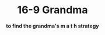 <h1 align="center">16-9 Grandma
</h1>

<p align="center"><strong>to find the grandma's m a t h strategy</strong></p>
